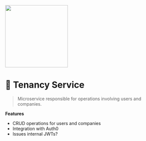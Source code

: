 <img src='https://cogento-assets-b5eb9df.s3.us-west-2.amazonaws.com/brand/logo/brand_logo_black.png' width='200px'/>

#  👤 Tenancy Service
> Microservice responsible for operations involving users and companies. 


**Features**
- CRUD operations for users and companies
- Integration with Auth0
- Issues internal JWTs?
